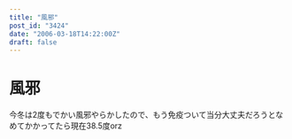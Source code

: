 ```yaml
---
title: "風邪"
post_id: "3424"
date: "2006-03-18T14:22:00Z"
draft: false
---
```


# 風邪

今冬は2度もでかい風邪やらかしたので、もう免疫ついて当分大丈夫だろうとなめてかかってたら現在38.5度orz
